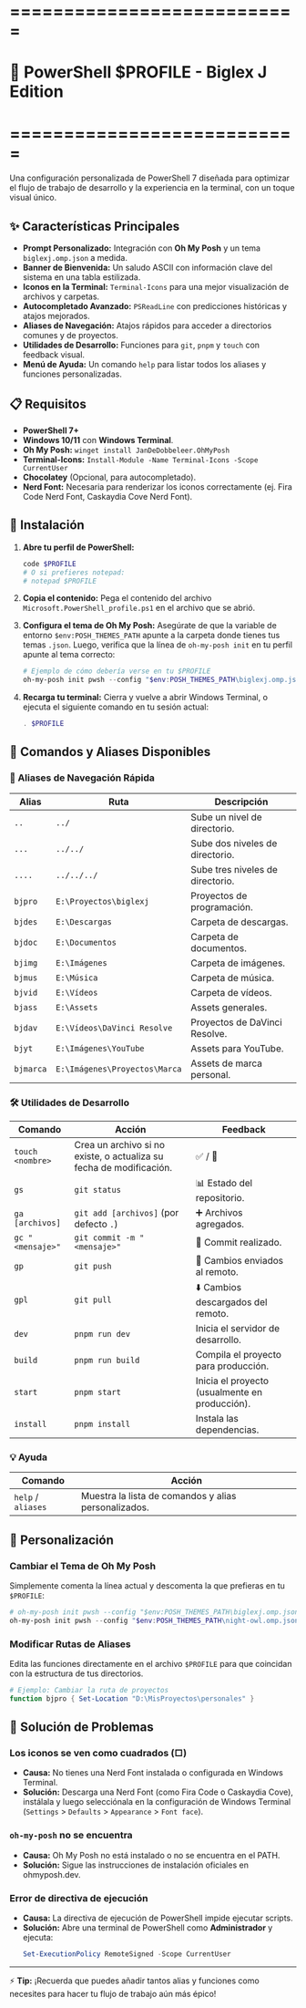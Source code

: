 # ===========================
# 🚀 PowerShell $PROFILE - Biglex J Edition
# ===========================

Una configuración personalizada de PowerShell 7 diseñada para optimizar el flujo de trabajo de desarrollo y la experiencia en la terminal, con un toque visual único.

## ✨ Características Principales

- **Prompt Personalizado:** Integración con **Oh My Posh** y un tema `biglexj.omp.json` a medida.
- **Banner de Bienvenida:** Un saludo ASCII con información clave del sistema en una tabla estilizada.
- **Iconos en la Terminal:** `Terminal-Icons` para una mejor visualización de archivos y carpetas.
- **Autocompletado Avanzado:** `PSReadLine` con predicciones históricas y atajos mejorados.
- **Aliases de Navegación:** Atajos rápidos para acceder a directorios comunes y de proyectos.
- **Utilidades de Desarrollo:** Funciones para `git`, `pnpm` y `touch` con feedback visual.
- **Menú de Ayuda:** Un comando `help` para listar todos los aliases y funciones personalizadas.

## 📋 Requisitos

- **PowerShell 7+**
- **Windows 10/11** con **Windows Terminal**.
- **Oh My Posh:** `winget install JanDeDobbeleer.OhMyPosh`
- **Terminal-Icons:** `Install-Module -Name Terminal-Icons -Scope CurrentUser`
- **Chocolatey** (Opcional, para autocompletado).
- **Nerd Font:** Necesaria para renderizar los iconos correctamente (ej. Fira Code Nerd Font, Caskaydia Cove Nerd Font).

## 🚀 Instalación

1.  **Abre tu perfil de PowerShell:**
    ```powershell
    code $PROFILE
    # O si prefieres notepad:
    # notepad $PROFILE
    ```

2.  **Copia el contenido:**
    Pega el contenido del archivo `Microsoft.PowerShell_profile.ps1` en el archivo que se abrió.

3.  **Configura el tema de Oh My Posh:**
    Asegúrate de que la variable de entorno `$env:POSH_THEMES_PATH` apunte a la carpeta donde tienes tus temas `.json`. Luego, verifica que la línea de `oh-my-posh init` en tu perfil apunte al tema correcto:
    ```powershell
    # Ejemplo de cómo debería verse en tu $PROFILE
    oh-my-posh init pwsh --config "$env:POSH_THEMES_PATH\biglexj.omp.json" | Invoke-Expression
    ```

4.  **Recarga tu terminal:**
    Cierra y vuelve a abrir Windows Terminal, o ejecuta el siguiente comando en tu sesión actual:
    ```powershell
    . $PROFILE
    ```

## 🎯 Comandos y Aliases Disponibles

### 📁 Aliases de Navegación Rápida

| Alias | Ruta | Descripción |
|-------|------|-------------|
| `..` | `../` | Sube un nivel de directorio. |
| `...` | `../../` | Sube dos niveles de directorio. |
| `....` | `../../../` | Sube tres niveles de directorio. |
| `bjpro` | `E:\Proyectos\biglexj` | Proyectos de programación. |
| `bjdes` | `E:\Descargas` | Carpeta de descargas. |
| `bjdoc` | `E:\Documentos` | Carpeta de documentos. |
| `bjimg` | `E:\Imágenes` | Carpeta de imágenes. |
| `bjmus` | `E:\Música` | Carpeta de música. |
| `bjvid` | `E:\Vídeos` | Carpeta de vídeos. |
| `bjass` | `E:\Assets` | Assets generales. |
| `bjdav` | `E:\Vídeos\DaVinci Resolve` | Proyectos de DaVinci Resolve. |
| `bjyt` | `E:\Imágenes\YouTube` | Assets para YouTube. |
| `bjmarca`| `E:\Imágenes\Proyectos\Marca` | Assets de marca personal. |

### 🛠️ Utilidades de Desarrollo

| Comando | Acción | Feedback |
|---------|--------|----------|
| `touch <nombre>` | Crea un archivo si no existe, o actualiza su fecha de modificación. | ✅ / 🔄 |
| `gs` | `git status` | 📊 Estado del repositorio. |
| `ga [archivos]` | `git add [archivos]` (por defecto `.`) | ➕ Archivos agregados. |
| `gc "<mensaje>"` | `git commit -m "<mensaje>"` | 💾 Commit realizado. |
| `gp` | `git push` | 🚀 Cambios enviados al remoto. |
| `gpl` | `git pull` | ⬇️ Cambios descargados del remoto. |
| `dev` | `pnpm run dev` | Inicia el servidor de desarrollo. |
| `build` | `pnpm run build` | Compila el proyecto para producción. |
| `start` | `pnpm start` | Inicia el proyecto (usualmente en producción). |
| `install` | `pnpm install` | Instala las dependencias. |

### 💡 Ayuda

| Comando | Acción |
|---------|--------|
| `help` / `aliases` | Muestra la lista de comandos y alias personalizados. |

## 🎨 Personalización

### Cambiar el Tema de Oh My Posh

Simplemente comenta la línea actual y descomenta la que prefieras en tu `$PROFILE`:

```powershell
# oh-my-posh init pwsh --config "$env:POSH_THEMES_PATH\biglexj.omp.json" | Invoke-Expression
oh-my-posh init pwsh --config "$env:POSH_THEMES_PATH\night-owl.omp.json" | Invoke-Expression
```

### Modificar Rutas de Aliases

Edita las funciones directamente en el archivo `$PROFILE` para que coincidan con la estructura de tus directorios.

```powershell
# Ejemplo: Cambiar la ruta de proyectos
function bjpro { Set-Location "D:\MisProyectos\personales" }
```

## 🔧 Solución de Problemas

### Los iconos se ven como cuadrados (□)
- **Causa:** No tienes una Nerd Font instalada o configurada en Windows Terminal.
- **Solución:** Descarga una Nerd Font (como Fira Code o Caskaydia Cove), instálala y luego selecciónala en la configuración de Windows Terminal (`Settings` > `Defaults` > `Appearance` > `Font face`).

### `oh-my-posh` no se encuentra
- **Causa:** Oh My Posh no está instalado o no se encuentra en el PATH.
- **Solución:** Sigue las instrucciones de instalación oficiales en ohmyposh.dev.

### Error de directiva de ejecución
- **Causa:** La directiva de ejecución de PowerShell impide ejecutar scripts.
- **Solución:** Abre una terminal de PowerShell como **Administrador** y ejecuta:
  ```powershell
  Set-ExecutionPolicy RemoteSigned -Scope CurrentUser
  ```

---

⚡ **Tip:** ¡Recuerda que puedes añadir tantos alias y funciones como necesites para hacer tu flujo de trabajo aún más épico!

